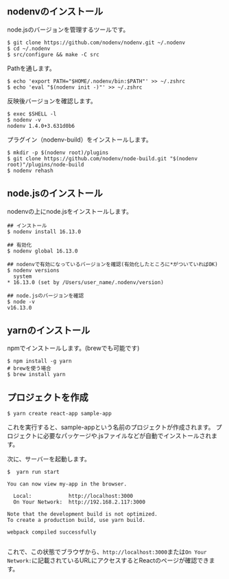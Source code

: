 ## nodenvのインストール

node.jsのバージョンを管理するツールです。

```shell
$ git clone https://github.com/nodenv/nodenv.git ~/.nodenv
$ cd ~/.nodenv
$ src/configure && make -C src
```

Pathを通します。

```shell
$ echo 'export PATH="$HOME/.nodenv/bin:$PATH"' >> ~/.zshrc
$ echo 'eval "$(nodenv init -)"' >> ~/.zshrc
```

反映後バージョンを確認します。

```shell
$ exec $SHELL -l
$ nodenv -v
nodenv 1.4.0+3.631d0b6
```

プラグイン（nodenv-build）をインストールします。

```shell
$ mkdir -p $(nodenv root)/plugins
$ git clone https://github.com/nodenv/node-build.git "$(nodenv root)"/plugins/node-build
$ nodenv rehash
```

## node.jsのインストール

nodenvの上にnode.jsをインストールします。

```shell
## インストール
$ nodenv install 16.13.0

## 有効化
$ nodenv global 16.13.0

## nodenvで有効になっているバージョンを確認(有効化したところに*がついていればOK)
$ nodenv versions
  system
* 16.13.0 (set by /Users/user_name/.nodenv/version)

## node.jsのバージョンを確認
$ node -v
v16.13.0
```

## yarnのインストール

npmでインストールします。(brewでも可能です)

```shell
$ npm install -g yarn
# brewを使う場合
$ brew install yarn
```

## プロジェクトを作成

```shell
$ yarn create react-app sample-app
```

これを実行すると、sample-appという名前のプロジェクトが作成されます。
プロジェクトに必要なパッケージや.jsファイルなどが自動でインストールされます。

次に、サーバーを起動します。

```shell
$  yarn run start

You can now view my-app in the browser.

  Local:            http://localhost:3000
  On Your Network:  http://192.168.2.117:3000

Note that the development build is not optimized.
To create a production build, use yarn build.

webpack compiled successfully


```

これで、この状態でブラウザから、`http://localhost:3000`または`On Your Network:`に記載されているURLにアクセスするとReactのページが確認できます。